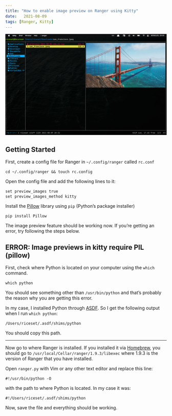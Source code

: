 ```yaml
---
title: "How to enable image preview on Ranger using Kitty"
date:   2021-08-09
tags: [Ranger, Kitty]
---
```


![demo](/ranger_img_demo.png)

## Getting Started
First, create a config file for Ranger in `~/.config/ranger` called `rc.conf`

```
cd ~/.config/ranger && touch rc.config
```

Open the config file and add the following lines to it:

```
set preview_images true
set preview_images_method kitty
```

Install the [Pillow](https://pillow.readthedocs.io/en/stable/#) library using `pip` (Python’s package installer)

```
pip install Pillow
```

The image preview feature should be working now. If you’re getting an error, try following the steps below.

## ERROR: Image previews in kitty require PIL (pillow)
First, check where Python is located on your computer using the `which` command.

```
which python
```

You should see something other than `/usr/bin/python` and that’s probably the reason why you are getting this error.

In my case, I installed Python through [ASDF](https://asdf-vm.com/). So I get the following output when I run `which python`:

```
/Users/riceset/.asdf/shims/python
```

You should copy this path.
- - - -

Now go to where Ranger is installed. If you installed it via [Homebrew](https://brew.sh), you should go to `/usr/local/Cellar/ranger/1.9.3/libexec` where 1.9.3 is the version of Ranger that you have installed.

Open `ranger.py` with Vim or any other text editor and replace this line:

```
#!/usr/bin/python -O
```

with the path to where Python is located. In my case it was:

```
#!/Users/riceset/.asdf/shims/python
```

Now, save the file and everything should be working.

